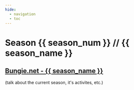 ```yaml
---
hide:
  - navigation
  - toc
---
```


# Season {{ season_num }} // {{ season_name }}

## <a href="{{ season_url }}" target="_blank">Bungie.net - {{ season_name }}</a>

(talk about the current season, it's activites, etc.)